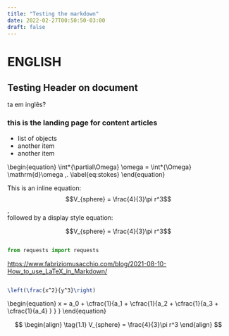 ```yaml
---
title: "Testing the markdown"
date: 2022-02-27T00:50:50-03:00
draft: false
---
```

# ENGLISH

## Testing Header on document

ta em inglês?

### this is the landing page for content articles

-   list of objects
-   another item
-   another item

\begin{equation}
\int*{\partial\Omega} \omega = \int*{\Omega} \mathrm{d}\omega \,.
\label{eq:stokes}
\end{equation}

This is an inline equation: $$V_{sphere} = \frac{4}{3}\pi r^3$$,<br>
followed by a display style equation:

$$V_{sphere} = \frac{4}{3}\pi r^3$$
``` python

from requests import requests
```


https://www.fabriziomusacchio.com/blog/2021-08-10-How_to_use_LaTeX_in_Markdown/

  ``` latex
  
\left(\frac{x^2}{y^3}\right)

  ```

\begin{equation}
  x = a_0 + \cfrac{1}{a_1 
          + \cfrac{1}{a_2 
          + \cfrac{1}{a_3 + \cfrac{1}{a_4} } } }
\end{equation}

$$
\begin{align}
  \tag{1.1}
  V_{sphere} = \frac{4}{3}\pi r^3
\end{align}
$$

